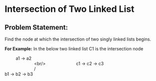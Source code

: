 # Intersection of Two Linked List

## Problem Statement: ##

Find the node at which the intersection of two singly linked lists begins.

**For Example:** In the below two linked list C1 is the intersection node

&nbsp;&nbsp;&nbsp;&nbsp;&nbsp;&nbsp;&nbsp;&nbsp;
a1 -> a2<br/>
&nbsp;&nbsp;&nbsp;&nbsp;&nbsp;&nbsp;&nbsp;&nbsp;&nbsp;&nbsp;&nbsp;
&nbsp;&nbsp;&nbsp;&nbsp;&nbsp;&nbsp;&nbsp;&nbsp;&nbsp;&nbsp;&nbsp;
\<br/>
&nbsp;&nbsp;&nbsp;&nbsp;&nbsp;&nbsp;&nbsp;&nbsp;&nbsp;&nbsp;&nbsp;
&nbsp;&nbsp;&nbsp;&nbsp;&nbsp;&nbsp;&nbsp;&nbsp;&nbsp;&nbsp;&nbsp;
c1 -> c2 -> c3<br/>
&nbsp;&nbsp;&nbsp;&nbsp;&nbsp;&nbsp;&nbsp;&nbsp;&nbsp;&nbsp;&nbsp;
&nbsp;&nbsp;&nbsp;&nbsp;&nbsp;&nbsp;&nbsp;&nbsp;&nbsp;&nbsp;&nbsp;
/<br/>
b1 -> b2 -> b3